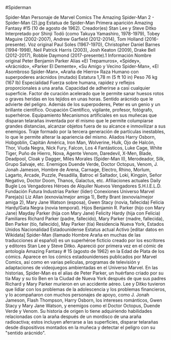 #Spiderman


Spider-Man
Personaje de Marvel Comics
The Amazing Spider-Man 2 - Spider-Man (2).jpg
Estatua de Spider-Man
Primera aparición	Amazing Fantasy #15
(10 de agosto de 1962).
Creador(es)	Stan Lee y Steve Ditko
Interpretado por	Shinji Todō (como Takuya Yamashiro, 1978-1979),
Tobey Maguire (2002-2007),
Andrew Garfield (2012-2014),
Tom Holland (2016-presente).
Voz original	Paul Soles (1967-1970),
Christopher Daniel Barnes (1994-1998),
Neil Patrick Harris (2003),
Josh Keaton (2009),
Drake Bell (2012-2017),
Robbie Daymond (2017-presente).1​
Información
Nombre original	Peter Benjamin Parker
Alias	«El Trepamuros», «Spidey», «Arácnido», «Parker El Demente», «Su Amigo y Vecino Spider-Man», «El Asombroso Spider-Man», «Araña de Hierro»
Raza	Humano con superpoderes arácnidos (mutado)
Estatura	1,78 m (5 ft 10 in)
Peso	76 kg (167 lb)
Especialidad	Fuerza sobre humana, rapidez y reflejos proporcionales a una araña.
Capacidad de adherirse a casi cualquier superficie.
Factor de curación acelerado que le permite sanar huesos rotos o graves heridas en los tejidos en unas horas.
Sentido arácnido que le advierte del peligro.
Además de los superpoderes, Peter es un genio y un brillante científico.
Ocupación	Científico, vigilante, profesor, fotógrafo, superhéroe.
Equipamiento	Mecanismos artificiales en sus muñecas que disparan telarañas inventada por él mismo que le permite columpiarse grandes distancias, alcanzar objetos fuera de su alcance e inmovilizar a sus enemigos. Traje formado por la tercera generación de partículas inestables, lo que le permite alterar la apariencia del mismo.
Aliados	Harry Osborn, Hobgoblin, Capitán América, Iron Man, Wolverine, Hulk, Ojo de Halcón, Thor, Viuda Negra, Nick Fury, Falcon, Los 4 Fantásticos, Luke Cage, White Tiger, Puño de Hierro, Nova, Agente Venom, Daredevil, X-Men, Blade, Deadpool, Cloak y Dagger, Miles Morales (Spider-Man II), Merodeador, Silk, Grupo Salvaje, etc.
Enemigos	Duende Verde, Doctor Octopus, Venom, J. Jonah Jameson, Hombre de Arena, Carnage, Electro, Rhino, Morlum, Lagarto, Arcade, Puzzle, Pesadilla, Batroc el Saltador, Loki, Kingpin, Señor Negativo, Doctor Doom, Thanos, Galactus, etc.
Afiliaciones actuales	Daily Bugle
Los Vengadores
Héroes de Alquiler
Nuevos Vengadores
S.H.I.E.L.D.
Fundación Futura
Industrias Parker (líder)
Conexiones	Universo Marvel
Pareja(s)	Liz Allan (exnovia/mejor amiga 1),
Betty Brant (exnovia/mejor amiga 2),
Mary Jane Watson (esposa),
Gwen Stacy (novia, fallecida)
Felicia Hardy/Gata Negra (novia temporal).
Hijos	Benjamin R. Parker (hijo con Mary Jane)
Mayday Parker (hija con Mary Jane)
Felicity Hardy (hija con Felicia)
Familiares	Richard Parker (padre, fallecido),
Mary Parker (madre, fallecida),
Ben Parker (tío, fallecido), 
May Parker (tía)
Residencia	Nueva York, Estados Unidos
Nacionalidad	Estadounidense
Estatus actual	Activo
[editar datos en Wikidata]
Spider-Man (llamado Hombre Araña en muchas de las traducciones al español) es un superhéroe ficticio creado por los escritores y editores Stan Lee y Steve Ditko. Apareció por primera vez en el cómic de antología Amazing Fantasy # 15 (agosto de 1962) en la Edad de Plata de los cómics. Aparece en los cómics estadounidenses publicados por Marvel Comics, así como en varias películas, programas de televisión y adaptaciones de videojuegos ambientadas en el Universo Marvel. En las historias, Spider-Man es el alias de Peter Parker, un huérfano criado por su tía May y su tío Ben en la Ciudad de Nueva York después de que sus padres Richard y Mary Parker murieron en un accidente aéreo. Lee y Ditko tuvieron que lidiar con los problemas de la adolescencia y los problemas financieros, y lo acompañaron con muchos personajes de apoyo, como J. Jonah Jameson, Flash Thompson, Harry Osborn, los intereses románticos, Gwen Stacy y Mary Jane Watson, y enemigos como el Doctor Octopus, Duende Verde y Venom. Su historia de origen lo tiene adquiriendo habilidades relacionadas con la araña después de un mordisco de una araña radioactiva; estos incluyen aferrarse a las superficies, disparar telarañas desde dispositivos montados en la muñeca y detectar el peligro con su "sentido arácnido".
